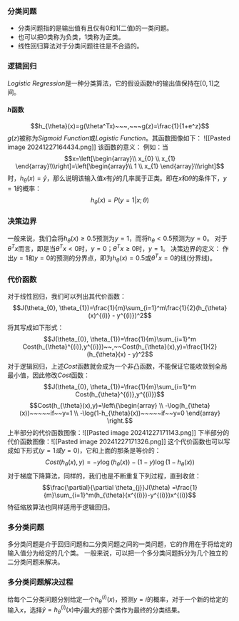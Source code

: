### 分类问题
- 分类问题指的是输出值有且仅有0和1(二值)的一类问题。
- 也可以把0类称为负类，1类称为正类。
- 线性回归算法对于分类问题往往是不合适的。

### 逻辑回归
$Logistic~Regression$是一种分类算法，它的假设函数$h$的输出值保持在$[0, 1]$之间。

#### $h$函数
$$h_{\theta}(x)=g(\theta^Tx)~~~,~~~g(z)=\frac{1}{1+e^z}$$$g(z)$被称为$Sigmoid~Function$或$Logistic~Function$。其函数图像如下：
![[Pasted image 20241227164434.png]]
该函数的意义：
例如：当$$x=\left[\begin{array}\\
x_{0} \\
x_{1}
\end{array}\\\right]=\left[\begin{array}\\
1 \\
x_{1}
\end{array}\\\right]$$时，$h_{\theta}(x)=\hat{y}$，那么说明该输入值$x$有$\hat{y}$的几率属于正类。即在$x$和$\theta$的条件下，$y=1$的概率：$$h_{\theta}(x)=P(y=1|x;\theta)$$
### 决策边界
一般来说，我们会将$h_{\theta}(x)\geq 0.5$预测为$y=1$，而将$h_{\theta}<0.5$预测为$y=0$。
对于$\theta^Tx$而言，即是当$\theta^Tx<0$时，$y=0$；$\theta^Tx\geq 0$时，$y=1$。
决策边界的定义：
	作出$y=1$和$y=0$的预测的分界点，即为$h_{\theta}(x)=0.5$或$\theta^Tx=0$的线(分界线)。

### 代价函数
对于线性回归，我们可以列出其代价函数：$$J(\theta_{0}, \theta_{1})=\frac{1}{m}\sum_{i=1}^m\frac{1}{2}(h_{\theta}(x)^{(i)} - y^{(i)})^2$$将其写成如下形式：$$J(\theta_{0}, \theta_{1})=\frac{1}{m}\sum_{i=1}^m Cost(h_{\theta}^{(i)},y^{(i)})~~,~~Cost(h_{\theta}(x),y)=\frac{1}{2}(h_{\theta}(x) - y)^2$$对于逻辑回归，上述$Cost$函数就会成为一个非凸函数，不能保证它能收敛到全局最小值，因此修改$Cost$函数：$$J(\theta_{0}, \theta_{1})=\frac{1}{m}\sum_{i=1}^m Cost(h_{\theta}^{(i)},y^{(i)})$$$$Cost(h_{\theta}(x),y)=\left\{\begin{array} \\
-\log(h_{\theta}(x))~~~~~if~~y=1 \\
-\log(1-h_{\theta}(x))~~~~~if~~y=0
\end{array} \right.$$上半部分的代价函数图像：![[Pasted image 20241227171143.png]]
下半部分的代价函数图像：![[Pasted image 20241227171326.png]]
这个代价函数也可以写成如下形式($y=1或y=0$)，它和上面的那条是等价的：$$Cost(h_{\theta}(x),y)=-y\log(h_{\theta}(x))-(1-y)\log(1-h_{\theta}(x))$$
对于梯度下降算法，同样的，我们也是不断重复下列过程，直到收敛：$$\frac{\partial}{\partial \theta_{j}}J(\theta) =\frac{1}{m}\sum_{i=1}^m(h_{\theta}(x^{(i)})-y^{(i)})x^{(i)}$$
特征缩放算法也同样适用于逻辑回归。

### 多分类问题
多分类问题是介于回归问题和二分类问题之间的一类问题，它的作用在于将给定的输入值分为给定的几个类。
一般来说，可以把一个多分类问题拆分为几个独立的二分类问题来解决。


### 多分类问题解决过程
给每个二分类问题分别给定一个$h_{\theta}^{(i)}(x)$，预测$y=i$的概率，对于一个新的给定的输入$x$，选择$\hat{y}=h_{\theta}^{(i)}(x)$中$\hat{y}$最大的那个类作为最终的分类结果。


